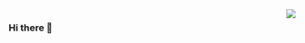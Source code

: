 <img align="right" src="https://github-readme-stats.vercel.app/api?username=LernerW&count_private=true&show_icons=true&theme=radical" />
<!-- <img align="right" src="https://github-readme-stats.vercel.app/api?username=LernerW&count_private=true&show_icons=true&icon_color=CE1D2D&text_color=718096&bg_color=fffff" /> -->

### Hi there 👋

<!--
**LernerW/LernerW** is a ✨ _special_ ✨ repository because its `README.md` (this file) appears on your GitHub profile.

Here are some ideas to get you started:

- 🔭 I’m currently working on ...
- 🌱 I’m currently learning ...
- 👯 I’m looking to collaborate on ...
- 🤔 I’m looking for help with ...
- 💬 Ask me about ...
- 📫 How to reach me: ...
- 😄 Pronouns: ...
- ⚡ Fun fact: ...
-->
